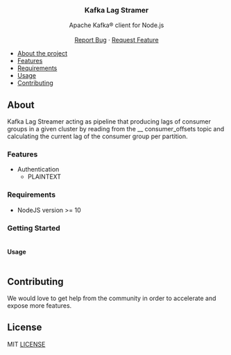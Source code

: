   <br />
<h3 align="center">Kafka Lag Stramer</h3>

  <p align="center">
    Apache Kafka® client for Node.js
    <br />
    <br /> 
    <a href="https://github.com/danielsinai/kafka-lag-streamer/issues/new?assignees=&labels=&template=bug_report.md&title=">Report Bug</a>
    ·
    <a href="https://github.com/danielsinai/kafka-lag-streamer/issues/new?assignees=&labels=&template=feature_request.md&title=">Request Feature</a>
  </p>

- [About the project](#about)
- [Features](#features)
- [Requirements](#requirements)
- [Usage](#usage)
- [Contributing](#contributing)

## <a name="about"></a> About

Kafka Lag Streamer acting as pipeline that producing lags of consumer groups in a given cluster by reading from the __
consumer_offsets topic and calculating the current lag of the consumer group per partition.

### <a name="features"></a> Features

* Authentication
    * PLAINTEXT

### <a name="requirements"></a> Requirements

* NodeJS version >= 10

### <a name="getting-started"></a> Getting Started

```sh
```

#### <a name="usage"></a> Usage

```javascript
```

## <a name="contributing"></a> Contributing

We would love to get help from the community in order to accelerate and expose more features.

## <a name="license"></a> License

MIT [LICENSE](https://github.com/danielsinai/kafka-lag-streamer/blob/master/LICENSE) 
